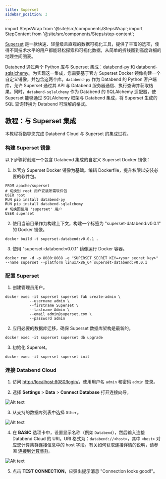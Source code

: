 ```yaml
---
title: Superset
sidebar_position: 3
---
```

import StepsWrap from '@site/src/components/StepsWrap';
import StepContent from '@site/src/components/Steps/step-content';

[Superset](https://superset.apache.org/) 是一款快速、轻量级且直观的数据可视化工具，提供了丰富的选项，使得不同技术水平的用户都能轻松探索和可视化数据，从简单的折线图到高度详细的地理空间图表。

Databend 通过两个 Python 库与 Superset 集成：[databend-py](https://github.com/databendcloud/databend-py) 和 [databend-sqlalchemy](https://github.com/databendcloud/databend-sqlalchemy)。为实现这一集成，您需要基于官方 Superset Docker 镜像构建一个自定义镜像，并包含这两个库。`databend-py` 作为 Databend 的 Python 客户端库，允许 Superset 通过其 API 与 Databend 服务器通信、执行查询并获取结果。同时，`databend-sqlalchemy` 作为 Databend 的 SQLAlchemy 适配器，使 Superset 能够通过 SQLAlchemy 框架与 Databend 集成，将 Superset 生成的 SQL 查询转换为 Databend 可理解的格式。

## 教程：与 Superset 集成

本教程将指导您完成 Databend Cloud 与 Superset 的集成过程。

<StepsWrap>
<StepContent number="1">

### 构建 Superset 镜像

以下步骤将创建一个包含 Databend 集成的自定义 Superset Docker 镜像：

1. 以官方 Superset Docker 镜像为基础。编辑 Dockerfile，提升权限以安装必要的软件包。

```shell title='Dockerfile'
FROM apache/superset
# 切换到 root 用户安装所需软件包
USER root
RUN pip install databend-py 
RUN pip install databend-sqlalchemy
# 切换回使用 'superset' 用户
USER superset
```

2. 使用当前目录作为构建上下文，构建一个标签为 "superset-databend:v0.0.1" 的 Docker 镜像。

```shell
docker build -t superset-databend:v0.0.1 .
```

3. 使用 "superset-databend:v0.0.1" 镜像运行 Docker 容器。

```shell
docker run -d -p 8080:8088 -e "SUPERSET_SECRET_KEY=<your_secret_key>" --name superset --platform linux/x86_64 superset-databend:v0.0.1
```

</StepContent>
<StepContent number="2">

### 配置 Superset

1. 创建管理员用户。

```shell
docker exec -it superset superset fab create-admin \
           --username admin \
           --firstname Superset \
           --lastname Admin \
           --email admin@superset.com \
           --password admin
```

2. 应用必要的数据库迁移，确保 Superset 数据库架构是最新的。

```shell
docker exec -it superset superset db upgrade
```

3. 初始化 Superset。

```shell
docker exec -it superset superset init
```

</StepContent>
<StepContent number="3">


### 连接 Databend Cloud

1. 访问 [http://localhost:8080/login/]( http://localhost:8080/login/)，使用用户名 `admin` 和密码 `admin` 登录。

2. 选择 **Settings** > **Data** > **Connect Database** 打开连接向导。

![Alt text](/img/integration/superset-connect-db.png)

3. 从支持的数据库列表中选择 `Other`。

![Alt text](/img/integration/superset-select-other.png)

4. 在 **BASIC** 选项卡中，设置显示名称（例如 `Databend`），然后输入连接 Databend Cloud 的 URI。URI 格式为：`databend://<host>`，其中 `<host>` 对应您计算集群连接信息中的 host 字段。有关如何获取连接详情的说明，请参阅 [连接到计算集群](/guides/cloud/using-databend-cloud/warehouses#connecting-to-a-warehouse)。

![Alt text](/img/integration/superset-uri.png)

5. 点击 **TEST CONNECTION**，应弹出提示消息 "Connection looks good!"。

</StepContent>
</StepsWrap>